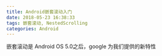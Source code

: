 ```yaml
---
title: Android嵌套滚动入门
date: 2018-05-23 16:38:33
tags: 嵌套滚动, NestedScrolling
categories: Android
---
```

嵌套滚动是 Android OS 5.0之后，google 为我们提供的新特性